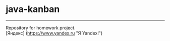 # java-kanban
-------------
Repository for homework project.  
[Яндекс] (https://www.yandex.ru "Я Yandex!")
